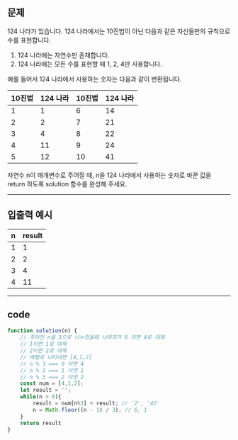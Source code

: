 ## 문제

124 나라가 있습니다. 124 나라에서는 10진법이 아닌 다음과 같은 자신들만의 규칙으로 수를 표현합니다.

1. 124 나라에는 자연수만 존재합니다.
2. 124 나라에는 모든 수를 표현할 때 1, 2, 4만 사용합니다.

예를 들어서 124 나라에서 사용하는 숫자는 다음과 같이 변환됩니다.

| 10진법 | 124 나라 | 10진법 | 124 나라 |
| ------ | -------- | ------ | -------- |
| 1      | 1        | 6      | 14       |
| 2      | 2        | 7      | 21       |
| 3      | 4        | 8      | 22       |
| 4      | 11       | 9      | 24       |
| 5      | 12       | 10     | 41       |

자연수 n이 매개변수로 주어질 때, n을 124 나라에서 사용하는 숫자로 바꾼 값을 return 하도록 solution 함수를 완성해 주세요.

---

## 입출력 예시

| n    | result |
| ---- | ------ |
| 1    | 1      |
| 2    | 2      |
| 3    | 4      |
| 4    | 11     |

---

## code

```js
function solution(n) {
    // 주어진 n을 3으로 나누었을때 나머지가 0 이면 4로 대체
    // 1이면 1로 대체
    // 2이면 2로 대체
    // 배열로 나타내면 [4,1,2]
    // n % 3 === 0 이면 4
    // n % 3 === 1 이면 1
    // n % 3 === 2 이면 2
    const num = [4,1,2];
    let result = '';
    while(n > 0){
        result = num[n%3] + result; // '2', '42'
        n = Math.floor((n - 1) / 3); // 6, 1
    }
    return result
}
```

